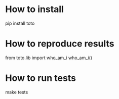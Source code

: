 # How to install
pip install toto

# How to reproduce results
from toto.lib import who_am_i
who_am_i()

# How to run tests
make tests
